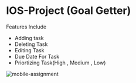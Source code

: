 # IOS-Project (Goal Getter)


Features Include
- Adding task 
- Deleting Task 
- Editing Task 
- Due Date For Task 
- Priortizing Task(High , Medium , Low)

![mobile-assignment](https://user-images.githubusercontent.com/25124463/227086411-22d5853f-67ff-470e-84c5-aad0a5f638d9.gif)

